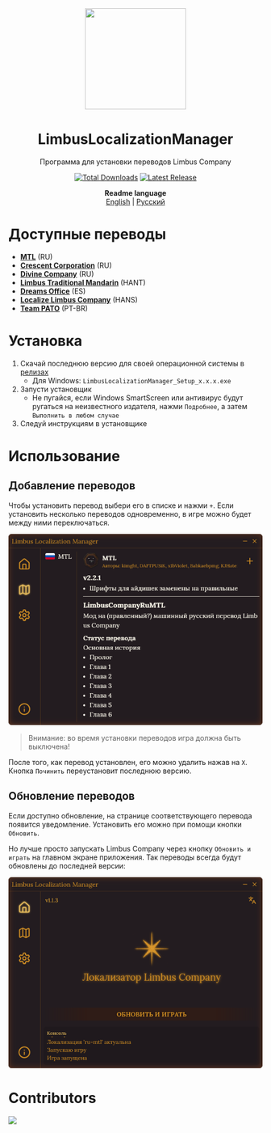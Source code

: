 <div align="center">
<a href="https://github.com/kimght/LimbusLocalizationInstaller">
   <img src="https://github.com/kimght/LimbusLocalizationInstaller/blob/main/public/logo_full.png"
      width="200"
      height="200"/>
</a>
   
# LimbusLocalizationManager
Программа для установки переводов Limbus Company

[![Total Downloads](https://img.shields.io/github/downloads/kimght/LimbusLocalizationInstaller/total?style=flat-square&label=Total%20Downloads&color=%23707489)](../../releases)
[![Latest Release](https://img.shields.io/github/v/release/kimght/LimbusLocalizationInstaller?style=flat-square&label=Latest%20Release&labelColor=%23707489&color=%23484f58)](../../releases/latest)

**Readme language**<br>
[English](/README.md) | [Русский](/docs/README/ru.md)
</div>

# Доступные переводы
- [**MTL**](https://github.com/kimght/LimbusCompanyRuMTL) (RU)
- [**Crescent Corporation**](https://github.com/Crescent-Corporation/LimbusCompanyBusRUS) (RU)
- [**Divine Company**](https://github.com/Divine-Company/DivineCompany_RussianTranslationDepartment) (RU)
- [**Limbus Traditional Mandarin**](https://github.com/LimbusTraditionalMandarin) (HANT)
- [**Dreams Office**](https://github.com/Dreams-Office/LimbusCompanySpanishTranslationTeam) (ES)
- [**Localize Limbus Company**](https://github.com/LocalizeLimbusCompany/LocalizeLimbusCompany) (HANS)
- [**Team PATO**](https://github.com/2tsunami5/Team-PATO_LimbusCompanyBrasil) (PT-BR)

# Установка
1. Скачай последнюю версию для своей операционной системы в [релизах](https://github.com/kimght/LimbusLocalizationManager/releases)
   - Для Windows: `LimbusLocalizationManager_Setup_x.x.x.exe`
2. Запусти установщик
   - Не пугайся, если Windows SmartScreen или антивирус будут ругаться на неизвестного издателя, нажми `Подробнее`, а затем `Выполнить в любом случае`
3. Следуй инструкциям в установщике

# Использование
## Добавление переводов
Чтобы установить перевод выбери его в списке и нажми `+`. Если установить несколько переводов одновременно, в игре можно будет между ними переключаться.

![Меню локализаций](/docs/img/localization_ru.png)
> Внимание: во время установки переводов игра должна быть выключена!

После того, как перевод установлен, его можно удалить нажав на `X`. Кнопка `Починить` переустановит последнюю версию.

## Обновление переводов
Если доступно обновление, на странице соответствующего перевода появится уведомление. Установить его можно при помощи кнопки `Обновить`.

Но лучше просто запускать Limbus Company через кнопку `Обновить и играть` на главном экране приложения. Так переводы всегда будут
обновлены до последней версии:

![Обновить и играть](/docs/img/update_and_play_ru.png)

# Contributors
<a href="https://github.com/kimght/LimbusLocalizationManager/graphs/contributors">
  <img src="https://contrib.rocks/image?repo=kimght/LimbusLocalizationManager" />
</a>
